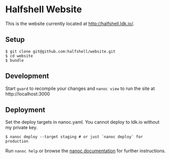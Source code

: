 # Halfshell Website

This is the website currently located at http://halfshell.ldk.io/.

## Setup

    $ git clone git@github.com:halfshell/website.git
    $ cd website
    $ bundle

## Development

Start `guard` to recompile your changes and `nanoc view` to run the site at http://localhost:3000

## Deployment

Set the deploy targets in nanoc.yaml. You cannot deploy to ldk.io without my private key.

    $ nanoc deploy --target staging # or just `nanoc deploy` for production

Run `nanoc help` or browse the [nanoc documentation](http://nanoc.ws/docs/) for further instructions.
